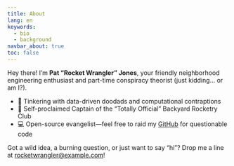 ```yaml
---
title: About
lang: en
keywords:
  - bio
  - background
navbar_about: true
toc: false
---
```


Hey there! I’m **Pat “Rocket Wrangler” Jones**, your friendly neighborhood engineering enthusiast and part-time conspiracy theorist (just kidding… or am I?).

- 🔧 Tinkering with data-driven doodads and computational contraptions
- 🚀 Self-proclaimed Captain of the “Totally Official” Backyard Rocketry Club
- 💻 Open-source evangelist—feel free to raid my [GitHub](https://github.com/fakehandle) for questionable code

Got a wild idea, a burning question, or just want to say “hi”? Drop me a line at [rocketwrangler@example.com](mailto:rocketwrangler@example.com)!
